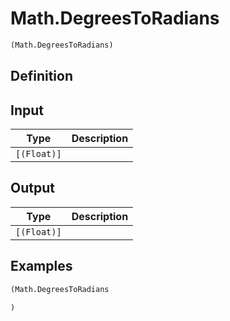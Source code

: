 # Math.DegreesToRadians

```clojure
(Math.DegreesToRadians)
```

## Definition


## Input
| Type | Description |
|------|-------------|
| `[(Float)]` |  |


## Output
| Type | Description |
|------|-------------|
| `[(Float)]` |  |


## Examples

```clojure
(Math.DegreesToRadians

)
```
